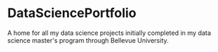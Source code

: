 # DataSciencePortfolio
A home for all my data science projects initially completed in my data science master's program through Bellevue University.
